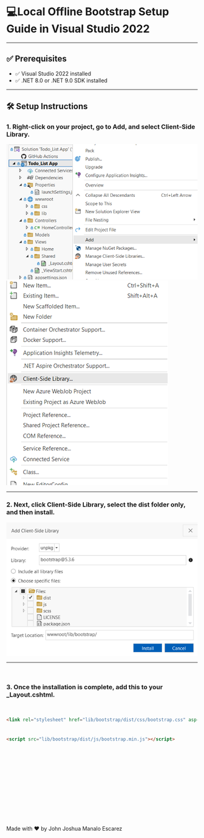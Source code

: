 # 💻Local Offline Bootstrap Setup Guide in Visual Studio 2022       

---

## ✅ Prerequisites

- ✅ Visual Studio 2022 installed
- ✅ .NET 8.0 or .NET 9.0 SDK installed

---

## 🛠️ Setup Instructions

### 1. Right-click on your project, go to Add, and select Client-Side Library.
![Step 1](add1.png)
![Step 1](add2.png)

---

### 2. Next, click Client-Side Library, select the dist folder only, and then install.
![Step 1](add3.png)



---

<br>

### 3. Once the installation is complete, add this to your _Layout.cshtml. 
<br>

```html
<link rel="stylesheet" href="lib/bootstrap/dist/css/bootstrap.css" asp-append-version="true" />


<script src="lib/bootstrap/dist/js/bootstrap.min.js"></script>
```
<br>
<br>
<br>
<br>
<br>
<br>
<br>
<br>
<br>
<br>
<br>
<br>
Made with ❤️ by John Joshua Manalo Escarez






